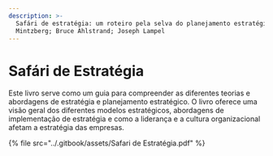 ```yaml
---
description: >-
  Safári de estratégia: um roteiro pela selva do planejamento estratégico. Henry
  Mintzberg; Bruce Ahlstrand; Joseph Lampel
---
```


# Safári de Estratégia

Este livro serve como um guia para compreender as diferentes teorias e abordagens de estratégia e planejamento estratégico. O livro oferece uma visão geral dos diferentes modelos estratégicos, abordagens de implementação de estratégia e como a liderança e a cultura organizacional afetam a estratégia das empresas.

{% file src="../.gitbook/assets/Safari de Estratégia.pdf" %}
